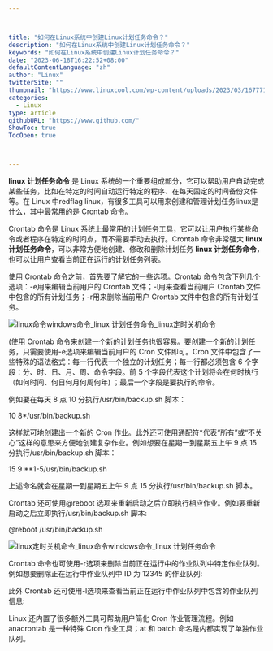 ```yaml
---



title: "如何在Linux系统中创建Linux计划任务命令？"
description: "如何在Linux系统中创建Linux计划任务命令？"
keywords: "如何在Linux系统中创建Linux计划任务命令？"
date: "2023-06-18T16:22:52+08:00"
defaultContentLanguage: "zh"
author: "Linux"
twitterSite: ""
thumbnail: "https://www.linuxcool.com/wp-content/uploads/2023/03/1677710689251_0.png"
categories:
  - Linux
type: article
githubURL: "https://www.github.com/"
ShowToc: true
TocOpen: true



---
```


**linux 计划任务命令** 是 Linux 系统的一个重要组成部分，它可以帮助用户自动完成某些任务，比如在特定的时间自动运行特定的程序、在每天固定的时间备份文件等。在 Linux 中redflag linux，有很多工具可以用来创建和管理计划任务linux是什么，其中最常用的是 Crontab 命令。

Crontab 命令是 Linux 系统上最常用的计划任务工具，它可以让用户执行某些命令或者程序在特定的时间点，而不需要手动去执行。Crontab 命令非常强大 **linux 计划任务命令**，可以非常方便地创建、修改和删除计划任务 **linux 计划任务命令**，也可以让用户查看当前正在运行的计划任务列表。

使用 Crontab 命令之前，首先要了解它的一些选项。Crontab 命令包含下列几个选项：-e用来编辑当前用户的 Crontab 文件；-l用来查看当前用户 Crontab 文件中包含的所有计划任务；-r用来删除当前用户 Crontab 文件中包含的所有计划任务。

![linux命令windows命令_linux 计划任务命令_linux定时关机命令](https://www.linuxcool.com/wp-content/uploads/2023/03/1677710689251_0.png)

(使用 Crontab 命令来创建一个新的计划任务也很容易。要创建一个新的计划任务，只需要使用-e选项来编辑当前用户的 Cron 文件即可。Cron 文件中包含了一些特殊的语法格式：每一行代表一个独立的计划任务；每一行都必须包含 6 个字段：分、时、日、月、周、命令字段。前 5 个字段代表这个计划将会在何时执行（如何时间、何日何月何周何年) ；最后一个字段是要执行的命令。

例如要在每天 8 点 10 分执行/usr/bin/backup.sh 脚本：

10 8*/usr/bin/backup.sh

这样就可地创建出一个新的 Cron 作业。此外还可使用通配符*代表“所有”或“不关心”这样的意思来方便地创建复杂作业。例如想要在星期一到星期五上午 9 点 15 分执行/usr/bin/backup.sh 脚本：

15 9 **1-5/usr/bin/backup.sh

上述命名就会在星期一到星期五上午 9 点 15 分执行/usr/bin/backup.sh 脚本。

Crontab 还可使用@reboot 选项来重新启动之后立即执行相应作业。例如要重新启动之后立即执行/usr/bin/backup.sh 脚本:

@reboot /usr/bin/backup.sh

![linux定时关机命令_linux命令windows命令_linux 计划任务命令](https://www.linuxcool.com/wp-content/uploads/2023/03/1677710689251_1.png)

Crontab 命令也可使用-r选项来删除当前正在运行中的作业队列中特定作业队列。例如想要删除正在运行中作业队列中 ID 为 12345 的作业队列:

此外 Crontab 还可使用-l选项来查看当前正在运行中作业队列中包含的作业队列信息:

Linux 还内置了很多额外工具可帮助用户简化 Cron 作业管理流程。例如 anacrontab 是一种特殊 Cron 作业工具；at 和 batch 命名是内都实现了单独作业队列。